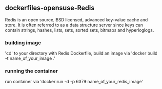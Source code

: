 ## dockerfiles-opensuse-Redis

Redis is an open source, BSD licensed, advanced key-value cache and store. It is often referred to as a data structure server since keys can contain strings, hashes, lists, sets, sorted sets, bitmaps and hyperloglogs.

### building image

'cd' to your directory with Redis Dockerfile,
build an image via 'docker build -t name_of_your_image .'

### running the container

run container via 'docker run -d -p 6379 name_of_your_redis_image' 

